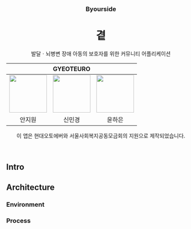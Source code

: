 <h3 align='center'>Byourside</h3>

<h1 align='center'>곁</h1>

<p align='center'> 발달ㆍ뇌병변 장애 아동의 보호자를 위한 커뮤니티 어플리케이션 </p>

<div align='center'>

<table>
    <thead>
        <tr>
            <th colspan="5">GYEOTEURO</th>
        </tr>
    </thead>
    <tbody>
        <tr>
          <tr>
            <td align='center'><a href="https://github.com/anjiwon319"><img src="https://avatars.githubusercontent.com/u/66212424?v=4" width="100" height="100"></td>
            <td align='center'><a href="https://github.com/Shin-MG"><img src="https://avatars.githubusercontent.com/u/66138381?v=4" width="100" height="100"></td>
            <td align='center'><a href="https://github.com/YunHaaaa"><img src="https://avatars.githubusercontent.com/u/63325450?v=4" width="100" height="100"></td>
          </tr>
          <tr>
            <td align='center'>안지원</td>
            <td align='center'>신민경</td>
            <td align='center'>윤하은</td>
          </tr>
        </tr>
    </tbody>
</table>
<p>이 앱은 현대오토에버와 서울사회복지공동모금회의 지원으로 제작되었습니다.</p>
</div>

&nbsp; 

## Intro


## Architecture



### Environment


### Process
